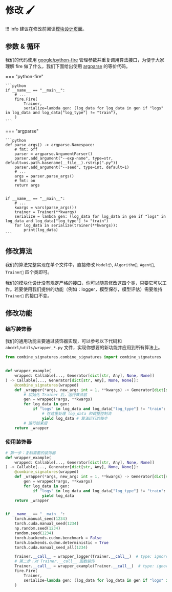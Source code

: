 # 修改 🖌

!!! info
    建议在修改前阅读[模块设计页面](abstractions.zh.md)。

## 参数 & 循环

我们的代码使用 [google/python-fire](https://github.com/google/python-fire) 管理参数并重复调用算法接口，为便于大家理解 fire 做了什么，我们下面给出使用 [argparse](https://docs.python.org/3/library/argparse.html) 的等价代码。

=== "python-fire"

    ```python
    if __name__ == "__main__":
        # ...
        fire.Fire(
            Trainer,
            serialize=lambda gen: (log_data for log_data in gen if "logs" in log_data and log_data["log_type"] != "train"),
        )
    ```

=== "argparse"

    ```python
    def parse_args() -> argparse.Namespace:
        # fmt: off
        parser = argparse.ArgumentParser()
        parser.add_argument("--exp-name", type=str, default=os.path.basename(__file__).rstrip(".py"))
        parser.add_argument("--seed", type=int, default=1)
        # ...
        args = parser.parse_args()
        # fmt: on
        return args


    if __name__ == "__main__":
        # ...
        kwargs = vars(parse_args())
        trainer = Trainer(**kwargs)
        serialize = lambda gen: (log_data for log_data in gen if "logs" in log_data and log_data["log_type"] != "train")
        for log_data in serialize(trainer(**kwargs)):
            print(log_data)
    ```

## 修改算法

我们的算法完整实现在单个文件中，直接修改 `Model📦`, `Algorithm👣`, `Agent🤖`, `Trainer🔁` 四个类即可。

我们的模块化设计没有规定严格的接口，你可以随意修改这四个类，只要它可以工作。若要使用我们提供的功能（例如：logger，模型保存，模型评估）需要维持 `Trainer🔁` 的接口不变。

## 修改功能

### 编写装饰器

我们的通用功能主要通过装饰器实现，可以参考以下代码和 `abcdrl/utils/wrapper_*.py` 文件，实现你想要的新功能并应用到所有算法上。

```python hl_lines="8-9 13 15"
from combine_signatures.combine_signatures import combine_signatures


def wrapper_example(
    wrapped: Callable[..., Generator[dict[str, Any], None, None]]
) -> Callable[..., Generator[dict[str, Any], None, None]]:
    @combine_signatures(wrapped)
    def _wrapper(*args, new_arg: int = 1, **kwargs) -> Generator[dict[str, Any], None, None]: # 添加额外的参数
        # 初始化 Trainer 后，运行算法前
        gen = wrapped(*args, **kwargs)
        for log_data in gen:
            if "logs" in log_data and log_data["log_type"] != "train":
                # 在这里处理 log_data 和调整控制流
                yield log_data # 算法运行的每步
        # 运行结束后
    return _wrapper
```

### 使用装饰器

```python hl_lines="1-11 24-25"
# 第一步：复制需要的装饰器
def wrapper_example(
    wrapped: Callable[..., Generator[dict[str, Any], None, None]]
) -> Callable[..., Generator[dict[str, Any], None, None]]:
    @combine_signatures(wrapped)
    def _wrapper(*args, new_arg: int = 1, **kwargs) -> Generator[dict[str, Any], None, None]:
        gen = wrapped(*args, **kwargs)
        for log_data in gen:
            if "logs" in log_data and log_data["log_type"] != "train":
                yield log_data
    return _wrapper


if __name__ == "__main__":
    torch.manual_seed(1234)
    torch.cuda.manual_seed(1234)
    np.random.seed(1234)
    random.seed(1234)
    torch.backends.cudnn.benchmark = False
    torch.backends.cudnn.deterministic = True
    torch.cuda.manual_seed_all(1234)

    Trainer.__call__ = wrapper_logger(Trainer.__call__)  # type: ignore[assignment]
    # 第二步：对 Trainer.__call__ 函数装饰
    Trainer.__call__ = wrapper_example(Trainer.__call__)  # type: ignore[assignment]
    fire.Fire(
        Trainer,
        serialize=lambda gen: (log_data for log_data in gen if "logs" in log_data and log_data["log_type"] != "train"),
    )
```
